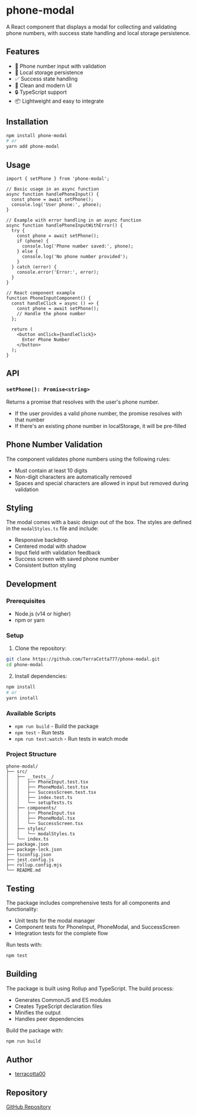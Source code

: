# phone-modal

A React component that displays a modal for collecting and validating phone numbers, with success state handling and local storage persistence.

## Features

- 📱 Phone number input with validation
- 💾 Local storage persistence
- ✅ Success state handling
- 🎨 Clean and modern UI
- 🔒 TypeScript support
- 📦 Lightweight and easy to integrate

## Installation

```bash
npm install phone-modal
# or
yarn add phone-modal
```

## Usage

```tsx
import { setPhone } from 'phone-modal';

// Basic usage in an async function
async function handlePhoneInput() {
  const phone = await setPhone();
  console.log('User phone:', phone);
}

// Example with error handling in an async function
async function handlePhoneInputWithError() {
  try {
    const phone = await setPhone();
    if (phone) {
      console.log('Phone number saved:', phone);
    } else {
      console.log('No phone number provided');
    }
  } catch (error) {
    console.error('Error:', error);
  }
}

// React component example
function PhoneInputComponent() {
  const handleClick = async () => {
    const phone = await setPhone();
    // Handle the phone number
  };

  return (
    <button onClick={handleClick}>
      Enter Phone Number
    </button>
  );
}
```

## API

### `setPhone(): Promise<string>`

Returns a promise that resolves with the user's phone number.

- If the user provides a valid phone number, the promise resolves with that number
- If there's an existing phone number in localStorage, it will be pre-filled

## Phone Number Validation

The component validates phone numbers using the following rules:
- Must contain at least 10 digits
- Non-digit characters are automatically removed
- Spaces and special characters are allowed in input but removed during validation

## Styling

The modal comes with a basic design out of the box. The styles are defined in the `modalStyles.ts` file and include:

- Responsive backdrop
- Centered modal with shadow
- Input field with validation feedback
- Success screen with saved phone number
- Consistent button styling

## Development

### Prerequisites

- Node.js (v14 or higher)
- npm or yarn

### Setup

1. Clone the repository:
```bash
git clone https://github.com/TerraCotta777/phone-modal.git
cd phone-modal
```

2. Install dependencies:
```bash
npm install
# or
yarn install
```

### Available Scripts

- `npm run build` - Build the package
- `npm test` - Run tests
- `npm run test:watch` - Run tests in watch mode

### Project Structure

```
phone-modal/
├── src/
│   ├── __tests__/
│   │   ├── PhoneInput.test.tsx
│   │   ├── PhoneModal.test.tsx
│   │   ├── SuccessScreen.test.tsx
│   │   ├── index.test.ts
│   │   └── setupTests.ts
│   ├── components/
│   │   ├── PhoneInput.tsx
│   │   ├── PhoneModal.tsx
│   │   └── SuccessScreen.tsx
│   ├── styles/
│   │   └── modalStyles.ts
│   └── index.ts
├── package.json
├── package-lock.json
├── tsconfig.json
├── jest.config.js
├── rollup.config.mjs
└── README.md
```

## Testing

The package includes comprehensive tests for all components and functionality:

- Unit tests for the modal manager
- Component tests for PhoneInput, PhoneModal, and SuccessScreen
- Integration tests for the complete flow

Run tests with:
```bash
npm test
```

## Building

The package is built using Rollup and TypeScript. The build process:
- Generates CommonJS and ES modules
- Creates TypeScript declaration files
- Minifies the output
- Handles peer dependencies

Build the package with:
```bash
npm run build
```

## Author

- [terracotta00](https://github.com/TerraCotta777)

## Repository

[GitHub Repository](https://github.com/TerraCotta777/phone-modal)


